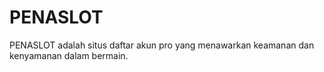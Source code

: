 # PENASLOT
PENASLOT adalah situs daftar akun pro yang menawarkan keamanan dan kenyamanan dalam bermain.
